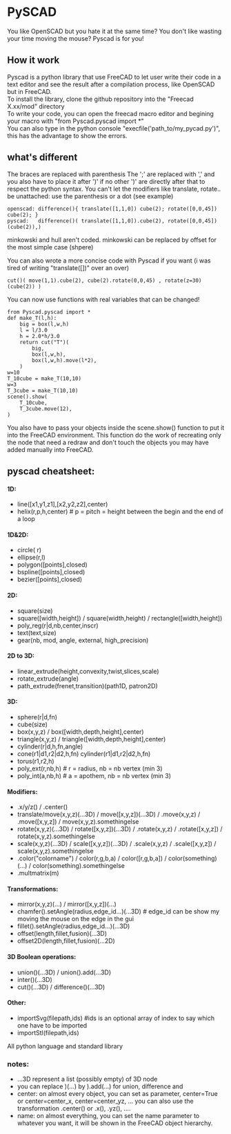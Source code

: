 

# PySCAD
You like OpenSCAD but you hate it at the same time?
You don't like wasting your time moving the mouse?
Pyscad is for you!
## How it work
Pyscad is a python library that use FreeCAD to let user write their code in a text editor and see the result after a compilation process, like OpenSCAD but in FreeCAD.  
To install the library, clone the github repository into the "Freecad X.xx/mod" directory  
To write your code, you can open the freecad macro editor and begining your macro with "from Pyscad.pyscad import *"   
You can also type in the python console "execfile('path_to/my_pycad.py')", this has the advantage to show the errors.
## what's different
The braces are replaced with parenthesis
The ';' are replaced with ',' and you also have to place it after ')' if no other ')' are directly after that to respect the python syntax.
You can't let the modifiers like translate, rotate.. be unattached: use the parenthesis or a dot (see example)

    openscad: difference(){ translate([1,1,0]) cube(2); rotate([0,0,45]) cube(2); }
    pyscad:   difference()( translate([1,1,0]).cube(2), rotate([0,0,45])(cube(2)),)
minkowski and hull aren't coded. 
minkowski can be replaced by offset for the most simple case (shpere)

You can also wrote a more concise code with Pyscad if you want (i was tired of writing "translate([])" over an over)

    cut()( move(1,1).cube(2), cube(2).rotate(0,0,45) , rotate(z=30)(cube(2)) )

You can now use functions with real variables that can be changed!

	from Pyscad.pyscad import *
	def make_T(l,h):
		big = box(l,w,h)
		l = l/3.0
		h = 2.0*h/3.0
		return cut("T")(
			big,
			box(l,w,h),
			box(l,w,h).move(l*2),
		)
    w=10
	T_10cube = make_T(10,10)
	w=3
	T_3cube = make_T(10,10)
	scene().show(
		T_10cube,
		T_3cube.move(12),
	)
You also have to pass your objects inside the scene.show() function to put it into the FreeCAD environment.
This function do the work of recreating only the node that need a redraw and don't touch the objects you may have added manually into FreeCAD. 

## pyscad cheatsheet:

#### 1D:
* line([x1,y1,z1],[x2,y2,z2],center)
* helix(r,p,h,center) # p = pitch = height between the begin and the end of a loop

#### 1D&2D:
* circle( r)  
* ellipse(r,l)  
* polygon([points],closed)  
* bspline([points],closed)  
* bezier([points],closed)  

#### 2D:
* square(size)  
* square([width,height]) / square(width,height) / rectangle([width,height])  
* poly_reg(r|d,nb,center,inscr)  
* text(text,size)  
* gear(nb, mod, angle, external, high_precision)  


#### 2D to 3D:
* linear_extrude(height,convexity,twist,slices,scale)  
* rotate_extrude(angle)  
* path_extrude(frenet,transition)(path1D, patron2D)  

#### 3D:
* sphere(r|d,fn)  
* cube(size)  
* box(x,y,z) / box([width,depth,height],center)  
* triangle(x,y,z) / triangle([width,depth,height],center)  
* cylinder(r|d,h,fn,angle)  
* cone(r1|d1,r2|d2,h,fn) cylinder(r1|d1,r2|d2,h,fn)  
* torus(r1,r2,h)  
* poly_ext(r,nb,h) # r = radius, nb = nb vertex (min 3)  
* poly_int(a,nb,h) # a = apothem, nb = nb vertex (min 3)  

#### Modifiers:
* .x/y/z() / .center()
* translate/move(x,y,z)(...3D) / move([x,y,z])(...3D) / .move(x,y,z) / .move([x,y,z]) / move(x,y,z).somethingelse  
* rotate(x,y,z)(...3D) / rotate([x,y,z])(...3D) / .rotate(x,y,z) / .rotate([x,y,z]) / rotate(x,y,z).somethingelse  
* scale(x,y,z)(...3D) / scale([x,y,z])(...3D) / .scale(x,y,z) / .scale([x,y,z]) / scale(x,y,z).somethingelse  
* .color("colorname") / color(r,g,b,a) / color([r,g,b,a]) / color(something)(...) / color(something).somethingelse  
* .multmatrix(m)  

#### Transformations:
* mirror(x,y,z)(...) / mirror([x,y,z])(...)  
* chamfer().setAngle(radius,edge_id...)(...3D) # edge_id can be show my moving the mouse on the edge in the gui  
* fillet().setAngle(radius,edge_id...)(...3D)  
* offset(length,fillet,fusion)(...3D)  
* offset2D(length,fillet,fusion)(...2D)  

#### 3D Boolean operations:
* union()(...3D) / union().add(...3D)  
* inter()(...3D)  
* cut()(...3D) / difference()(...3D)  

#### Other:
* importSvg(filepath,ids) #ids is an optional array of index to say which one have to be imported
* importStl(filepath,ids) 

All python language and standard library

### notes: 
* ...3D represent a list (possibly empty) of 3D node
* you can replace )(...) by ).add(...) for union, difference and
* center: on almost every object, you can set as parameter, center=True or center=center_x, center=center_yz, ...
	you can also use the transformation .center() or .x(), .yz(), ....
* name: on almost everything, you can set the name parameter to whatever you want, it will be shown in the FreeCAD object hierarchy.
